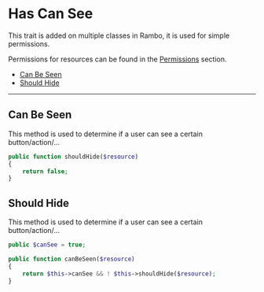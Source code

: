 # Has Can See

This trait is added on multiple classes in Rambo, it is used for simple permissions.

Permissions for resources can be found in the [Permissions](/{{route}}/{{version}}/digging-deeper/permissions) section.

- [Can Be Seen](#can-be-seen)
- [Should Hide](#should-hide)

---

<a name="can-be-seen"></a>
## Can Be Seen

This method is used to determine if a user can see a certain button/action/...

```php
public function shouldHide($resource)
{
    return false;
}
```

<a name="should-hide"></a>
## Should Hide

This method is used to determine if a user can see a certain button/action/...

```php
public $canSee = true;

public function canBeSeen($resource)
{
    return $this->canSee && ! $this->shouldHide($resource);
}
```
